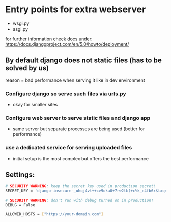 # Entry points for extra webserver

- wsgi.py
- asgi.py

for further information check docs under: https://docs.djangoproject.com/en/5.0/howto/deployment/

## By default django does not static files (has to be solved by us)

reason = bad performance when serving it like in dev environment

### Configure django so serve such files via urls.py

- okay for smaller sites


### Configure web server to serve static files and django app

- same server but separate processes are being used (better for performance)

### use a dedicated service for serving uploaded files 

- initial setup is the most complex but offers the best performance

## Settings:

```sh
# SECURITY WARNING: keep the secret key used in production secret!
SECRET_KEY = 'django-insecure-_uhqj4vt++cv9oka0+7rw2tb(+c%k_e4fb6x$txqn1)7^p0g=p'

# SECURITY WARNING: don't run with debug turned on in production!
DEBUG = False

ALLOWED_HOSTS = ["https://your-domain.com"]
```